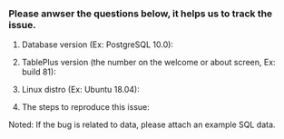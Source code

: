 ### Please anwser the questions below, it helps us to track the issue.

1. Database version (Ex: PostgreSQL 10.0):

2. TablePlus version (the number on the welcome or about screen, Ex: build 81):

3. Linux distro (Ex: Ubuntu 18.04): 

4. The steps to reproduce this issue:

Noted: If the bug is related to data, please attach an example SQL data.
